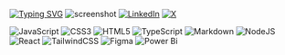<a href="https://git.io/typing-svg"><img src="https://readme-typing-svg.demolab.com?font=Fira+Code&weight=100&pause=1000&color=2CB615CA&center=true&vCenter=true&width=900&lines=Coding+is+a+creative+language%2C+and+I+am+a+multipotential+creative" alt="Typing SVG" /></a>
![screenshot](https://github.com/user-attachments/assets/43751ed2-a84e-43e9-b570-702b7a56d39f)
[![LinkedIn](https://img.shields.io/badge/LinkedIn-%230077B5.svg?logo=linkedin&logoColor=white)](https://linkedin.com/in/eandreaja) [![X](https://img.shields.io/badge/X-black.svg?logo=X&logoColor=white)](https://x.com/eandreaja) 

![JavaScript](https://img.shields.io/badge/javascript-%23323330.svg?style=plastic&logo=javascript&logoColor=%23F7DF1E) ![CSS3](https://img.shields.io/badge/css3-%231572B6.svg?style=plastic&logo=css3&logoColor=white) ![HTML5](https://img.shields.io/badge/html5-%23E34F26.svg?style=plastic&logo=html5&logoColor=white) ![TypeScript](https://img.shields.io/badge/typescript-%23007ACC.svg?style=plastic&logo=typescript&logoColor=white) ![Markdown](https://img.shields.io/badge/markdown-%23000000.svg?style=plastic&logo=markdown&logoColor=white) ![NodeJS](https://img.shields.io/badge/node.js-6DA55F?style=plastic&logo=node.js&logoColor=white) ![React](https://img.shields.io/badge/react-%2320232a.svg?style=plastic&logo=react&logoColor=%2361DAFB) ![TailwindCSS](https://img.shields.io/badge/tailwindcss-%2338B2AC.svg?style=plastic&logo=tailwind-css&logoColor=white) ![Figma](https://img.shields.io/badge/figma-%23F24E1E.svg?style=plastic&logo=figma&logoColor=white) ![Power Bi](https://img.shields.io/badge/power_bi-F2C811?style=plastic&logo=powerbi&logoColor=black)

